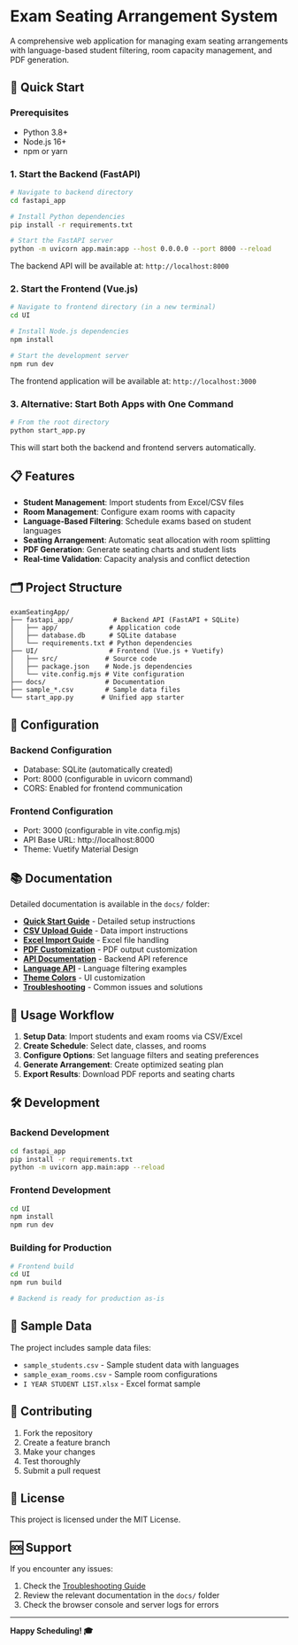 # Exam Seating Arrangement System

A comprehensive web application for managing exam seating arrangements with language-based student filtering, room capacity management, and PDF generation.

## 🚀 Quick Start

### Prerequisites
- Python 3.8+
- Node.js 16+
- npm or yarn

### 1. Start the Backend (FastAPI)

```bash
# Navigate to backend directory
cd fastapi_app

# Install Python dependencies
pip install -r requirements.txt

# Start the FastAPI server
python -m uvicorn app.main:app --host 0.0.0.0 --port 8000 --reload
```

The backend API will be available at: `http://localhost:8000`

### 2. Start the Frontend (Vue.js)

```bash
# Navigate to frontend directory (in a new terminal)
cd UI

# Install Node.js dependencies
npm install

# Start the development server
npm run dev
```

The frontend application will be available at: `http://localhost:3000`

### 3. Alternative: Start Both Apps with One Command

```bash
# From the root directory
python start_app.py
```

This will start both the backend and frontend servers automatically.

## 📋 Features

- **Student Management**: Import students from Excel/CSV files
- **Room Management**: Configure exam rooms with capacity
- **Language-Based Filtering**: Schedule exams based on student languages
- **Seating Arrangement**: Automatic seat allocation with room splitting
- **PDF Generation**: Generate seating charts and student lists
- **Real-time Validation**: Capacity analysis and conflict detection

## 🗂️ Project Structure

```
examSeatingApp/
├── fastapi_app/          # Backend API (FastAPI + SQLite)
│   ├── app/             # Application code
│   ├── database.db      # SQLite database
│   └── requirements.txt # Python dependencies
├── UI/                  # Frontend (Vue.js + Vuetify)
│   ├── src/            # Source code
│   ├── package.json    # Node.js dependencies
│   └── vite.config.mjs # Vite configuration
├── docs/               # Documentation
├── sample_*.csv        # Sample data files
└── start_app.py       # Unified app starter
```

## 🔧 Configuration

### Backend Configuration
- Database: SQLite (automatically created)
- Port: 8000 (configurable in uvicorn command)
- CORS: Enabled for frontend communication

### Frontend Configuration
- Port: 3000 (configurable in vite.config.mjs)
- API Base URL: http://localhost:8000
- Theme: Vuetify Material Design

## 📚 Documentation

Detailed documentation is available in the `docs/` folder:

- **[Quick Start Guide](docs/QUICK_START.md)** - Detailed setup instructions
- **[CSV Upload Guide](docs/CSV_UPLOAD_GUIDE.md)** - Data import instructions
- **[Excel Import Guide](docs/UI_EXCEL_IMPORT_GUIDE.md)** - Excel file handling
- **[PDF Customization](docs/PDF_CUSTOMIZATION_GUIDE.md)** - PDF output customization
- **[API Documentation](docs/BULK_IMPORT_API.md)** - Backend API reference
- **[Language API](docs/LANGUAGE_API_EXAMPLE.md)** - Language filtering examples
- **[Theme Colors](docs/THEME_COLORS.md)** - UI customization
- **[Troubleshooting](docs/TROUBLESHOOTING.md)** - Common issues and solutions

## 🎯 Usage Workflow

1. **Setup Data**: Import students and exam rooms via CSV/Excel
2. **Create Schedule**: Select date, classes, and rooms
3. **Configure Options**: Set language filters and seating preferences
4. **Generate Arrangement**: Create optimized seating plan
5. **Export Results**: Download PDF reports and seating charts

## 🛠️ Development

### Backend Development
```bash
cd fastapi_app
pip install -r requirements.txt
python -m uvicorn app.main:app --reload
```

### Frontend Development
```bash
cd UI
npm install
npm run dev
```

### Building for Production
```bash
# Frontend build
cd UI
npm run build

# Backend is ready for production as-is
```

## 📝 Sample Data

The project includes sample data files:
- `sample_students.csv` - Sample student data with languages
- `sample_exam_rooms.csv` - Sample room configurations
- `I YEAR STUDENT LIST.xlsx` - Excel format sample

## 🤝 Contributing

1. Fork the repository
2. Create a feature branch
3. Make your changes
4. Test thoroughly
5. Submit a pull request

## 📄 License

This project is licensed under the MIT License.

## 🆘 Support

If you encounter any issues:
1. Check the [Troubleshooting Guide](docs/TROUBLESHOOTING.md)
2. Review the relevant documentation in the `docs/` folder
3. Check the browser console and server logs for errors

---

**Happy Scheduling! 🎓**
